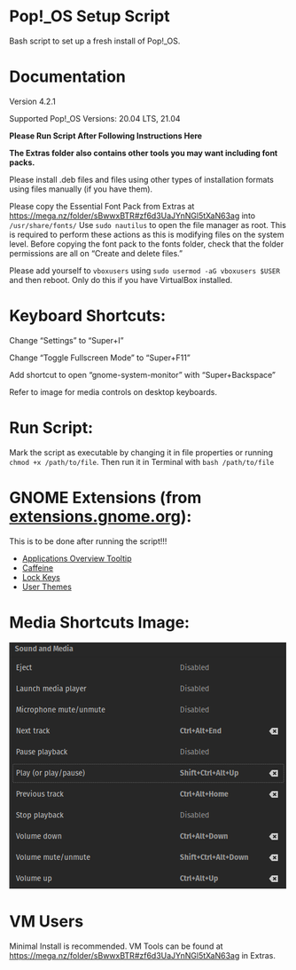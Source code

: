 # Pop!_OS Setup Script
Bash script to set up a fresh install of Pop!_OS.


# Documentation

Version 4.2.1

Supported Pop!_OS Versions: 20.04 LTS, 21.04

**Please Run Script After Following Instructions Here**

**The Extras folder also contains other tools you may want including font packs.**

Please install .deb files and files using other types of installation formats using files manually (if you have them).

Please copy the Essential Font Pack from Extras at https://mega.nz/folder/sBwwxBTR#zf6d3UaJYnNGl5tXaN63ag into `/usr/share/fonts/` Use `sudo nautilus` to open the file manager as root. This is required to perform these actions as this is modifying files on the system level. Before copying the font pack to the fonts folder, check that the folder permissions are all on “Create and delete files.”

Please add yourself to `vboxusers` using `sudo usermod -aG vboxusers $USER` and then reboot. Only do this if you have VirtualBox installed.


# Keyboard Shortcuts:

Change “Settings” to “Super+I”

Change “Toggle Fullscreen Mode” to “Super+F11”

Add shortcut to open “gnome-system-monitor” with “Super+Backspace”

Refer to image for media controls on desktop keyboards.


# Run Script:

Mark the script as executable by changing it in file properties or running `chmod +x /path/to/file`. Then run it in Terminal with `bash /path/to/file`


# GNOME Extensions (from [extensions.gnome.org](https://extensions.gnome.org/)):

This is to be done after running the script!!!

- [Applications Overview Tooltip](https://extensions.gnome.org/extension/1071/applications-overview-tooltip/)
- [Caffeine](https://extensions.gnome.org/extension/517/caffeine/)
- [Lock Keys](https://extensions.gnome.org/extension/36/lock-keys/)
- [User Themes](https://extensions.gnome.org/extension/19/user-themes/)


# Media Shortcuts Image:
![Error](https://raw.githubusercontent.com/TechnologyMan101/pop-os-setup-script/master/Media_Shortcuts_Desktop_Pop.png)


# VM Users

Minimal Install is recommended. VM Tools can be found at https://mega.nz/folder/sBwwxBTR#zf6d3UaJYnNGl5tXaN63ag in Extras.
